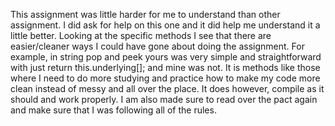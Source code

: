 This assignment was little harder for me to understand than other assignment. I did ask for help on this one and it did help me understand it a little better. Looking at the specific methods I see that there are easier/cleaner ways I could have gone about doing the assignment. For example, in string pop and peek  yours was very simple and straightforward with just return this.underlying[]; and mine was not. It is methods like those where I need to do more studying and practice how to make my code more clean instead of messy and all over the place. It does however, compile as it should and work properly. I am also made sure to read over the pact again and make sure that I was following all of the rules.
